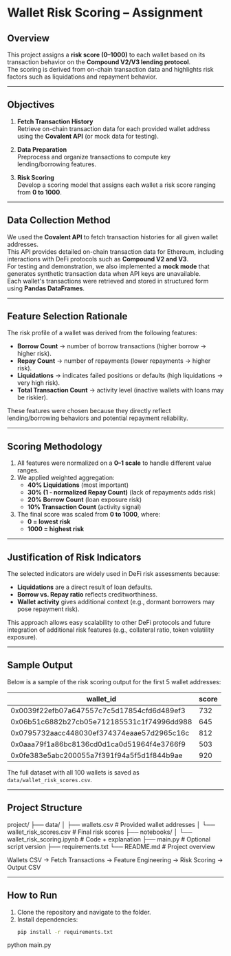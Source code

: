 # Wallet Risk Scoring – Assignment

## Overview
This project assigns a **risk score (0–1000)** to each wallet based on its transaction behavior on the **Compound V2/V3 lending protocol**.  
The scoring is derived from on-chain transaction data and highlights risk factors such as liquidations and repayment behavior.

---

## Objectives
1. **Fetch Transaction History**  
   Retrieve on-chain transaction data for each provided wallet address using the **Covalent API** (or mock data for testing).  
   
2. **Data Preparation**  
   Preprocess and organize transactions to compute key lending/borrowing features.  
   
3. **Risk Scoring**  
   Develop a scoring model that assigns each wallet a risk score ranging from **0 to 1000**.

---

## Data Collection Method
We used the **Covalent API** to fetch transaction histories for all given wallet addresses.  
This API provides detailed on-chain transaction data for Ethereum, including interactions with DeFi protocols such as **Compound V2 and V3**.  
For testing and demonstration, we also implemented a **mock mode** that generates synthetic transaction data when API keys are unavailable.  
Each wallet's transactions were retrieved and stored in structured form using **Pandas DataFrames**.

---

## Feature Selection Rationale
The risk profile of a wallet was derived from the following features:  
- **Borrow Count** → number of borrow transactions (higher borrow → higher risk).  
- **Repay Count** → number of repayments (lower repayments → higher risk).  
- **Liquidations** → indicates failed positions or defaults (high liquidations → very high risk).  
- **Total Transaction Count** → activity level (inactive wallets with loans may be riskier).  

These features were chosen because they directly reflect lending/borrowing behaviors and potential repayment reliability.

---

## Scoring Methodology
1. All features were normalized on a **0–1 scale** to handle different value ranges.  
2. We applied weighted aggregation:  
   - **40% Liquidations** (most important)  
   - **30% (1 - normalized Repay Count)** (lack of repayments adds risk)  
   - **20% Borrow Count** (loan exposure risk)  
   - **10% Transaction Count** (activity signal)  
3. The final score was scaled from **0 to 1000**, where:  
   - **0 = lowest risk**  
   - **1000 = highest risk**  

---

## Justification of Risk Indicators
The selected indicators are widely used in DeFi risk assessments because:  
- **Liquidations** are a direct result of loan defaults.  
- **Borrow vs. Repay ratio** reflects creditworthiness.  
- **Wallet activity** gives additional context (e.g., dormant borrowers may pose repayment risk).  

This approach allows easy scalability to other DeFi protocols and future integration of additional risk features (e.g., collateral ratio, token volatility exposure).

---

## Sample Output
Below is a sample of the risk scoring output for the first 5 wallet addresses:  

| wallet_id                                   | score |
|--------------------------------------------|-------|
| 0x0039f22efb07a647557c7c5d17854cfd6d489ef3 | 732   |
| 0x06b51c6882b27cb05e712185531c1f74996dd988 | 645   |
| 0x0795732aacc448030ef374374eaae57d2965c16c | 812   |
| 0x0aaa79f1a86bc8136cd0d1ca0d51964f4e3766f9 | 503   |
| 0x0fe383e5abc200055a7f391f94a5f5d1f844b9ae | 920   |

The full dataset with all 100 wallets is saved as `data/wallet_risk_scores.csv`.

---

## Project Structure
project/
├── data/
│ ├── wallets.csv # Provided wallet addresses
│ └── wallet_risk_scores.csv # Final risk scores
├── notebooks/
│ └── wallet_risk_scoring.ipynb # Code + explanation
├── main.py # Optional script version
├── requirements.txt
└── README.md # Project overview



Wallets CSV → Fetch Transactions → Feature Engineering → Risk Scoring → Output CSV


---

## How to Run
1. Clone the repository and navigate to the folder.
2. Install dependencies:
   ```bash
   pip install -r requirements.txt

python main.py
